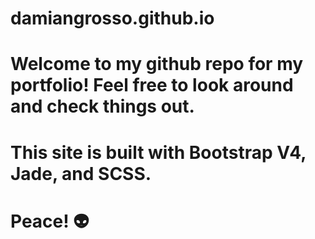 # damiangrosso.github.io
# Welcome to my github repo for my portfolio! Feel free to look around and check things out.
# This site is built with Bootstrap V4, Jade, and SCSS. 
# Peace!  &#128125;
